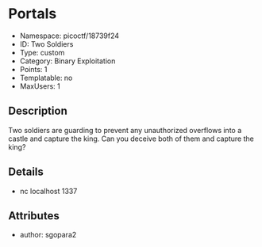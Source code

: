 # Portals

- Namespace: picoctf/18739f24
- ID: Two Soldiers
- Type: custom
- Category: Binary Exploitation
- Points: 1
- Templatable: no
- MaxUsers: 1

## Description

Two soldiers are guarding to prevent any unauthorized overflows into a castle 
and capture the king. Can you deceive both of them and capture the king?

## Details

* nc localhost 1337


## Attributes

- author: sgopara2

